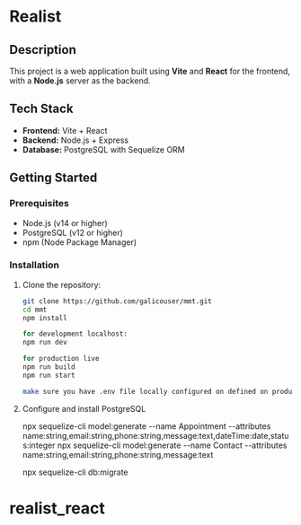 # Realist

## Description

This project is a web application built using **Vite** and **React** for the frontend, with a **Node.js** server as the backend.

## Tech Stack

- **Frontend:** Vite + React
- **Backend:** Node.js + Express
- **Database:** PostgreSQL with Sequelize ORM

## Getting Started

### Prerequisites

- Node.js (v14 or higher)
- PostgreSQL (v12 or higher)
- npm (Node Package Manager)

### Installation

1. Clone the repository:
   ```bash
   git clone https://github.com/galicouser/mmt.git
   cd mmt
   npm install
   
   for development localhost:
   npm run dev

   for production live
   npm run build
   npm run start

   make sure you have .env file locally configured on defined on production
   
2. Configure and install PostgreSQL

    npx sequelize-cli model:generate --name Appointment --attributes name:string,email:string,phone:string,message:text,dateTime:date,status:integer
    npx sequelize-cli model:generate --name Contact --attributes name:string,email:string,phone:string,message:text

    npx sequelize-cli db:migrate

# realist_react
